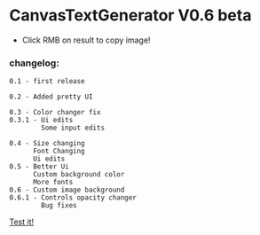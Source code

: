 # CanvasTextGenerator V0.6 beta

+ Click RMB on result to copy image!
### changelog:
```
0.1 - first release

0.2 - Added pretty UI

0.3 - Color changer fix
0.3.1 - Ui edits
        Some input edits

0.4 - Size changing
      Font Changing
      Ui edits
0.5 - Better Ui
      Custom background color
      More fonts
0.6 - Custom image background
0.6.1 - Controls opacity changer
        Bug fixes
```
[Test it!](https://nik1am.github.io/CTG/)
